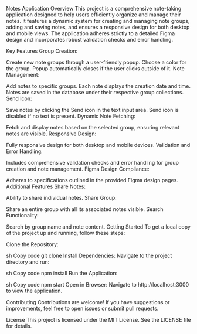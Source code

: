 Notes Application
Overview
This project is a comprehensive note-taking application designed to help users efficiently organize and manage their notes. It features a dynamic system for creating and managing note groups, adding and saving notes, and ensures a responsive design for both desktop and mobile views. The application adheres strictly to a detailed Figma design and incorporates robust validation checks and error handling.

Key Features
Group Creation:

Create new note groups through a user-friendly popup.
Choose a color for the group.
Popup automatically closes if the user clicks outside of it.
Note Management:

Add notes to specific groups.
Each note displays the creation date and time.
Notes are saved in the database under their respective group collections.
Send Icon:

Save notes by clicking the Send icon in the text input area.
Send icon is disabled if no text is present.
Dynamic Note Fetching:

Fetch and display notes based on the selected group, ensuring relevant notes are visible.
Responsive Design:

Fully responsive design for both desktop and mobile devices.
Validation and Error Handling:

Includes comprehensive validation checks and error handling for group creation and note management.
Figma Design Compliance:

Adheres to specifications outlined in the provided Figma design pages.
Additional Features
Share Notes:

Ability to share individual notes.
Share Group:

Share an entire group with all its associated notes visible.
Search Functionality:

Search by group name and note content.
Getting Started
To get a local copy of the project up and running, follow these steps:

Clone the Repository:

sh
Copy code
git clone <your-repo-url>
Install Dependencies:
Navigate to the project directory and run:

sh
Copy code
npm install
Run the Application:

sh
Copy code
npm start
Open in Browser:
Navigate to http://localhost:3000 to view the application.

Contributing
Contributions are welcome! If you have suggestions or improvements, feel free to open issues or submit pull requests.

License
This project is licensed under the MIT License. See the LICENSE file for details.

